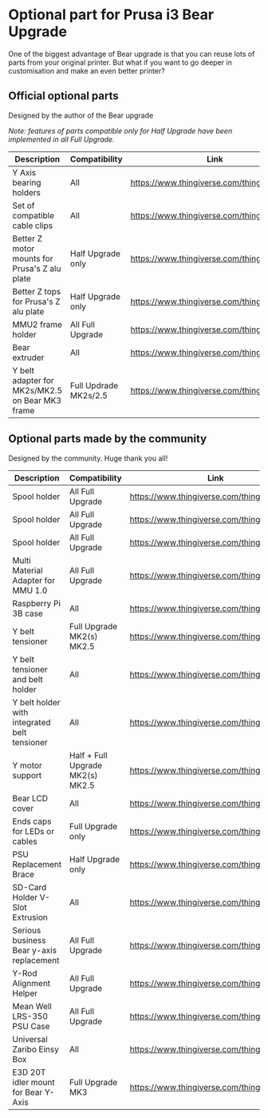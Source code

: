 # Optional part for Prusa i3 Bear Upgrade

One of the biggest advantage of Bear upgrade is that you can reuse lots of parts from your original printer. But what if you want to go deeper in customisation and make an even better printer?


## Official optional parts

Designed by the author of the Bear upgrade

*Note: features of parts compatible only for Half Upgrade have been implemented in all Full Upgrade.*

| Description | Compatibility | Link |
|-------------|---------------|------|
| Y Axis bearing holders | All | https://www.thingiverse.com/thing:2823171 |
| Set of compatible cable clips | All | https://www.thingiverse.com/thing:2676595 |
| Better Z motor mounts for Prusa's Z alu plate | Half Upgrade only | https://www.thingiverse.com/thing:2775169 |
| Better Z tops for Prusa's Z alu plate | Half Upgrade only | https://www.thingiverse.com/thing:2552246 |
| MMU2 frame holder | All Full Upgrade | https://www.thingiverse.com/thing:3090300 |
| Bear extruder | All | https://www.thingiverse.com/thing:3226689 |
| Y belt adapter for MK2s/MK2.5 on Bear MK3 frame | Full Updrade MK2s/2.5 | https://www.thingiverse.com/thing:3468567 |


## Optional parts made by the community 

Designed by the community. Huge thank you all!

| Description | Compatibility | Link |
|-------------|---------------|------|
| Spool holder | All Full Upgrade | https://www.thingiverse.com/thing:2846383 |
| Spool holder | All Full Upgrade | https://www.thingiverse.com/thing:3068093 |
| Spool holder | All Full Upgrade | https://www.thingiverse.com/thing:3142106 |
| Multi Material Adapter for MMU 1.0 | All Full Upgrade | https://www.thingiverse.com/thing:2831583 |
| Raspberry Pi 3B case | All | https://www.thingiverse.com/thing:2869086 |
| Y belt tensioner | Full Upgrade MK2(s) MK2.5 | https://www.thingiverse.com/thing:2904281 |
| Y belt tensioner and belt holder | All | https://www.thingiverse.com/thing:2995737 |
| Y belt holder with integrated belt tensioner | All | https://www.thingiverse.com/thing:3069061 |
| Y motor support | Half + Full Upgrade MK2(s) MK2.5 | https://www.thingiverse.com/thing:2929471 |
| Bear LCD cover | All | https://www.thingiverse.com/thing:2941711 |
| Ends caps for LEDs or cables | Full Upgrade only | https://www.thingiverse.com/thing:2958238 |
| PSU Replacement Brace | Half Upgrade only | https://www.thingiverse.com/thing:3087074 | 
| SD-Card Holder V-Slot Extrusion | All | https://www.thingiverse.com/thing:3198211 |
| Serious business Bear y-axis replacement | All Full Upgrade | https://www.thingiverse.com/thing:3122625 |
| Y-Rod Alignment Helper | All Full Upgrade | https://www.thingiverse.com/thing:3153637 |
| Mean Well LRS-350 PSU Case | All Full Upgrade | https://www.thingiverse.com/thing:3180564 |
| Universal Zaribo Einsy Box | All | https://www.thingiverse.com/thing:3239428/ |
| E3D 20T idler mount for Bear Y-Axis | Full Upgrade MK3 | https://www.thingiverse.com/thing:3309424 |
